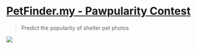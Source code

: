 # [PetFinder.my - Pawpularity Contest](https://www.kaggle.com/c/petfinder-pawpularity-score)
> Predict the popularity of shelter pet photos

![](https://storage.googleapis.com/kaggle-competitions/kaggle/25383/logos/header.png)
